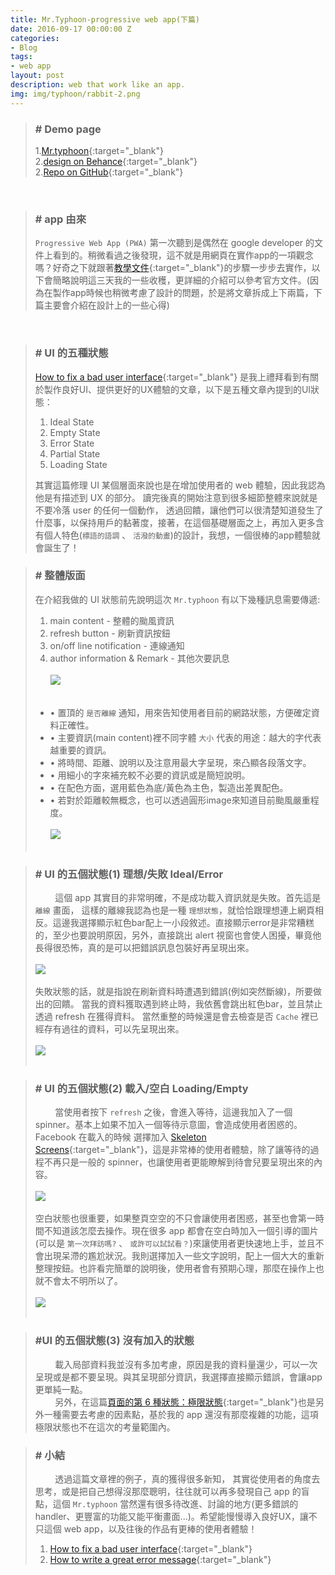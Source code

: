 ```yaml
---
title: Mr.Typhoon-progressive web app(下篇)
date: 2016-09-17 00:00:00 Z
categories:
- Blog
tags:
- web app
layout: post
description: web that work like an app.
img: img/typhoon/rabbit-2.png
---
```


>### # Demo page
> 1.[Mr.typhoon](https://quote-b781f.firebaseapp.com/ "Title"){:target="_blank"}<br/>
> 2.[design on Behance](https://www.behance.net/gallery/42925577/Mrtyphoon "Title"){:target="_blank"}<br>
> 2.[Repo on GitHub](https://github.com/lichin-lin/typhoonPWA "Title"){:target="_blank"}

<br>

>### # app 由來
> ```Progressive Web App (PWA)``` 第一次聽到是偶然在 google developer 的文件上看到的。稍微看過之後發現，這不就是用網頁在實作app的一項觀念嗎？好奇之下就跟著[教學文件](https://developers.google.com/web/fundamentals/getting-started/your-first-progressive-web-app/?hl=en "title"){:target="_blank"}的步驟一步步去實作，以下會簡略說明這三天我的一些收穫，更詳細的介紹可以參考官方文件。(因為在製作app時候也稍微考慮了設計的問題，於是將文章拆成上下兩篇，下篇主要會介紹在設計上的一些心得)

<br>

>### # UI 的五種狀態
> [How to fix a bad user interface](http://scotthurff.com/posts/why-your-user-interface-is-awkward-youre-ignoring-the-ui-stack "Title"){:target="_blank"} 是我上禮拜看到有關於製作良好UI、提供更好的UX體驗的文章，以下是五種文章內提到的UI狀態：
>
> 1. Ideal State
> 2. Empty State
> 3. Error State
> 4. Partial State
> 5. Loading State
>
> 其實這篇修理 UI 某個層面來說也是在增加使用者的 web 體驗，因此我認為他是有描述到 UX 的部分。
> 讀完後真的開始注意到很多細節整體來說就是不要冷落 user 的任何一個動作，
> 透過回饋，讓他們可以很清楚知道發生了什麼事，以保持用戶的黏著度，接著，在這個基礎層面之上，再加入更多含有個人特色(```標語的語調``` 、 ```活潑的動畫```)的設計，我想，一個很棒的app體驗就會誕生了！

>
>### # 整體版面
>在介紹我做的 UI 狀態前先說明這次 ```Mr.typhoon``` 有以下幾種訊息需要傳遞:
>
> 1. main content - 整體的颱風資訊
> 2. refresh button - 刷新資訊按鈕
> 3. on/off line notification - 連線通知
> 4. author information & Remark - 其他次要訊息
> <br><br><img src="/img/typhoon/total-app.png"/><br><br>
> 
> * • 置頂的 ```是否離線``` 通知，用來告知使用者目前的網路狀態，方便確定資料正確性。
> * • 主要資訊(main content)裡不同字體 ```大小``` 代表的用途：越大的字代表越重要的資訊。
> * • 將時間、距離、說明以及注意用最大字呈現，來凸顯各段落文字。
> * • 用細小的字來補充較不必要的資訊或是簡短說明。
> * • 在配色方面，選用藍色為底/黃色為主色，製造出差異配色。
> * • 若對於距離較無概念，也可以透過圓形image來知道目前颱風嚴重程度。
> <br><br><img src="/img/typhoon/3state.png"/><br><br>

>### # UI 的五個狀態(1) 理想/失敗 Ideal/Error
>&nbsp;&nbsp;&nbsp;&nbsp;&nbsp;&nbsp;&nbsp;&nbsp;這個 app 其實目的非常明確，不是成功載入資訊就是失敗。首先這是 ```離線``` 畫面，
> 這樣的離線我認為也是一種 ```理想狀態```，就恰恰跟理想連上網頁相反。這邊我選擇顯示紅色bar配上一小段敘述。直接顯示error是非常糟糕的，至少也要說明原因，另外，直接跳出 alert 視窗也會使人困擾，畢竟他長得很恐怖，真的是可以把錯誤訊息包裝好再呈現出來。
> <br><br><img src="/img/typhoon/state-offline.gif"/><br><br>
> 失敗狀態的話，就是指說在刷新資料時遭遇到錯誤(例如突然斷線)，所要做出的回饋。
> 當我的資料獲取遇到終止時，我依舊會跳出紅色bar，並且禁止透過 refresh 在獲得資料。
> 當然重整的時候還是會去檢查是否 ```Cache``` 裡已經存有過往的資料，可以先呈現出來。
> <br><br><img src="/img/typhoon/state-loadingFail.gif"/><br><br>
>

>### # UI 的五個狀態(2) 載入/空白 Loading/Empty
>&nbsp;&nbsp;&nbsp;&nbsp;&nbsp;&nbsp;&nbsp;&nbsp;當使用者按下 ```refresh``` 之後，會進入等待，這邊我加入了一個 spinner。基本上如果不加入一個等待示意圖，會造成使用者困惑的。 Facebook 在載入的時候
選擇加入 [Skeleton Screens](https://www.sitepoint.com/how-to-speed-up-your-ux-with-skeleton-screens/ "title"){:target="_blank"}，這是非常棒的使用者體驗，除了讓等待的過程不再只是一般的 spinner，也讓使用者更能瞭解到待會兒要呈現出來的內容。
> <br><br><img src="/img/typhoon/state-loading.gif"/><br><br>
> 空白狀態也很重要，如果整頁空空的不只會讓使用者困惑，甚至也會第一時間不知道該怎麼去操作。現在很多 app 都會在空白時加入一個引導的圖片(可以是 ```第一次拜訪嗎?``` 、 ```或許可以試試看？```)來讓使用者更快速地上手，並且不會出現呆滯的尷尬狀況。我則選擇加入一些文字說明，配上一個大大的重新整理按鈕。也許看完簡單的說明後，使用者會有預期心理，那麼在操作上也就不會太不明所以了。
> <br><br><img src="/img/typhoon/state-init.gif"/><br><br>
>

>### #UI 的五個狀態(3) 沒有加入的狀態
>&nbsp;&nbsp;&nbsp;&nbsp;&nbsp;&nbsp;&nbsp;&nbsp;載入局部資料我並沒有多加考慮，原因是我的資料量還少，可以一次呈現或是都不要呈現。與其呈現部分資訊，我選擇直接顯示錯誤，會讓app更單純一點。
><br>
>&nbsp;&nbsp;&nbsp;&nbsp;&nbsp;&nbsp;&nbsp;&nbsp;另外，在這篇[頁面的第 6 種狀態：極限狀態](http://blog.akanelee.me/posts/384307-sixth-state-of-the-page-maximum-state/ "title"){:target="_blank"}也是另外一種需要去考慮的因素點，基於我的 app 還沒有那麼複雜的功能，這項極限狀態也不在這次的考量範圍內。


>### # 小結
>&nbsp;&nbsp;&nbsp;&nbsp;&nbsp;&nbsp;&nbsp;&nbsp;透過這篇文章裡的例子，真的獲得很多新知，
> 其實從使用者的角度去思考，或是把自己想得沒那麼聰明，往往就可以再多發現自己 app 的盲點，這個 ```Mr.typhoon``` 當然還有很多待改進、討論的地方(更多錯誤的handler、更豐富的功能又能平衡畫面...)。希望能慢慢導入良好UX，讓不只這個 web app，以及往後的作品有更棒的使用者體驗！
>
>1.    [How to fix a bad user interface](http://scotthurff.com/posts/why-your-user-interface-is-awkward-youre-ignoring-the-ui-stack "Title"){:target="_blank"}
>2.    [How to write a great error message](https://medium.com/@thomasfuchs/how-to-write-an-error-message-883718173322#.nzfz1q374 "Title"){:target="_blank"}

